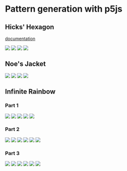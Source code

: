 # Pattern generation with p5js

## Hicks' Hexagon

[documentation](doc/hickshexagon.md)

![](images/HicksHexagon/TheShining.png)
![](images/HicksHexagon/hickshexagon.png)
![](images/HicksHexagon/hickshexagon1.png)
![](images/HicksHexagon/hickshexagon2.png)

## Noe's Jacket

![](images/NoesJacket/noe.png)
![](images/NoesJacket/noejacket1.png)
![](images/NoesJacket/noejacket2.png)
![](images/NoesJacket/noejacket3.png)

## Infinite Rainbow

### Part 1

![](images/InfiniteRainbow/infiniterainbow.png)
![](images/InfiniteRainbow/infiniterainbow1.png)
![](images/InfiniteRainbow/infiniterainbow2.png)
![](images/InfiniteRainbow/infiniterainbow3.png)
![](images/InfiniteRainbow/infiniterainbow4.png)

### Part 2

![](images/InfiniteRainbow2/infinite_rainbow2_1.png)
![](images/InfiniteRainbow2/infinite_rainbow2_2.png)
![](images/InfiniteRainbow2/infinite_rainbow2_3.png)
![](images/InfiniteRainbow2/infinite_rainbow2_4.png)
![](images/InfiniteRainbow2/infinite_rainbow2_5.png)
![](images/InfiniteRainbow2/infinite_rainbow2_6.png)

### Part 3

![](images/InfiniteRainbowMaryam/infinite_rainbow2_1.png)
![](images/InfiniteRainbowMaryam/infinite_rainbow2_2.png)
![](images/InfiniteRainbowMaryam/infinite_rainbow2_3.png)
![](images/InfiniteRainbowMaryam/infinite_rainbow2_4.png)
![](images/InfiniteRainbowMaryam/infinite_rainbow2_5.png)
![](images/InfiniteRainbowMaryam/infinite_rainbow2_6.png)
